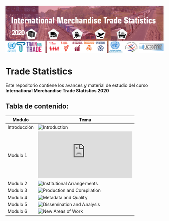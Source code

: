 ![](https://github.com/Kevincastillo98/Trade_Statistics/blob/master/images/Logo_IMTS_2020.png)

# Trade Statistics
Este repositorio contiene los avances y material de estudio del curso
**International Merchandise Trade Statistics 2020**

## Tabla de contenido:

| **Modulo**  | **Tema**  | 
|---|---|
|  Introducción | ![Introduction]()   |        
|  Modulo 1 | ![Conceptual Framework](https://github.com/Kevincastillo98/Trade_Statistics/blob/master/Curso/Modulo_1/M1_PM_IMTS.pdf)   |         
|  Modulo 2 | ![Institutional Arrangements]()   |
|  Modulo 3 | ![Production and Compilation]() |
|  Modulo 4 | ![Metadata and Quality]()|
|  Modulo 5 | ![Dissemination and Analysis]()|
|  Modulo 6 | ![New Areas of Work]() |
